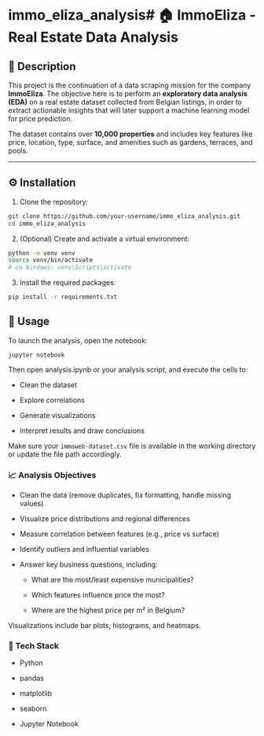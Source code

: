 # immo_eliza_analysis# 🏠 ImmoEliza - Real Estate Data Analysis

## 📌 Description

This project is the continuation of a data scraping mission for the company **ImmoEliza**. The objective here is to perform an **exploratory data analysis (EDA)** on a real estate dataset collected from Belgian listings, in order to extract actionable insights that will later support a machine learning model for price prediction.

The dataset contains over **10,000 properties** and includes key features like price, location, type, surface, and amenities such as gardens, terraces, and pools.

---

## ⚙️ Installation

1. Clone the repository:

```bash
git clone https://github.com/your-username/immo_eliza_analysis.git
cd immo_eliza_analysis
```

2. (Optional) Create and activate a virtual environment:

```bash
python -m venv venv
source venv/bin/activate
# on Windows: venv\Scripts\activate
```

3. Install the required packages:

```bash
pip install -r requirements.txt
```

## 🚀 Usage

To launch the analysis, open the notebook:

```
jupyter notebook
```

Then open analysis.ipynb or your analysis script, and execute the cells to:

- Clean the dataset

- Explore correlations

- Generate visualizations

- Interpret results and draw conclusions

Make sure your `immoweb-dataset.csv` file is available in the working directory or update the file path accordingly.

### 📈 Analysis Objectives

- Clean the data (remove duplicates, fix formatting, handle missing values)

- Visualize price distributions and regional differences

- Measure correlation between features (e.g., price vs surface)

- Identify outliers and influential variables

- Answer key business questions, including:

  - What are the most/least expensive municipalities?

  - Which features influence price the most?

  - Where are the highest price per m² in Belgium?

Visualizations include bar plots, histograms, and heatmaps.

### 🧠 Tech Stack

- Python

- pandas

- matplotlib

- seaborn

- Jupyter Notebook
